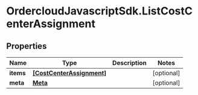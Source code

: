 # OrdercloudJavascriptSdk.ListCostCenterAssignment

## Properties
Name | Type | Description | Notes
------------ | ------------- | ------------- | -------------
**items** | [**[CostCenterAssignment]**](CostCenterAssignment.md) |  | [optional] 
**meta** | [**Meta**](Meta.md) |  | [optional] 


